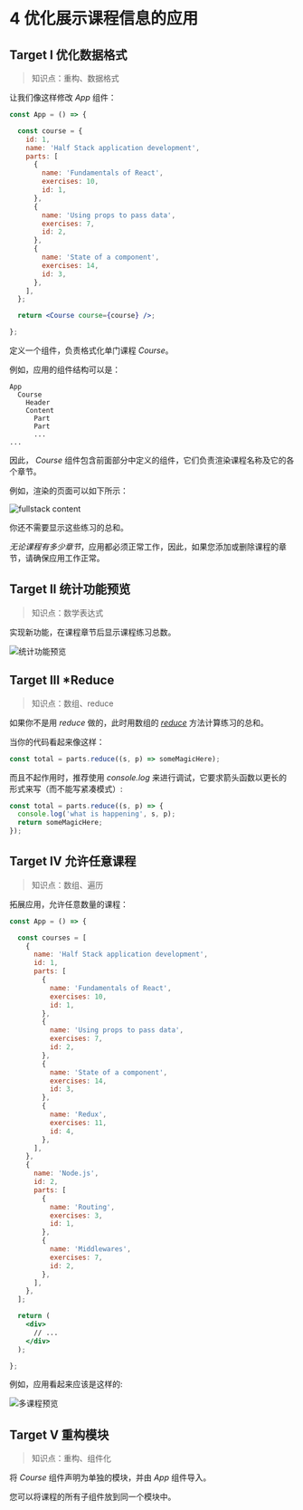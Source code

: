 # 4 优化展示课程信息的应用

## Target I 优化数据格式

> 知识点：重构、数据格式

让我们像这样修改 *App* 组件：

```jsx
const App = () => {

  const course = {
    id: 1,
    name: 'Half Stack application development',
    parts: [
      {
        name: 'Fundamentals of React',
        exercises: 10,
        id: 1,
      },
      {
        name: 'Using props to pass data',
        exercises: 7,
        id: 2,
      },
      {
        name: 'State of a component',
        exercises: 14,
        id: 3,
      },
    ],
  };

  return <Course course={course} />;

};
```

定义一个组件，负责格式化单门课程 *Course*。

例如，应用的组件结构可以是：

```text
App
  Course
    Header
    Content
      Part
      Part
      ...
...
```

因此， *Course* 组件包含前面部分中定义的组件，它们负责渲染课程名称及它的各个章节。

例如，渲染的页面可以如下所示：

![fullstack content](https://image-bed-41101202.oss-cn-hangzhou.aliyuncs.com/typora/8e.png)



你还不需要显示这些练习的总和。

*无论课程有多少章节*，应用都必须正常工作，因此，如果您添加或删除课程的章节，请确保应用工作正常。

## Target II 统计功能预览

> 知识点：数学表达式

实现新功能，在课程章节后显示课程练习总数。

![统计功能预览](https://image-bed-41101202.oss-cn-hangzhou.aliyuncs.com/typora/9e.png)

## Target III *Reduce

> 知识点：数组、reduce

如果你不是用 *reduce* 做的，此时用数组的 [*reduce*](https://developer.mozilla.org/en-us/docs/web/javascript/reference/global_objects/array/reduce) 方法计算练习的总和。

当你的代码看起来像这样：

```js
const total = parts.reduce((s, p) => someMagicHere);
```

而且不起作用时，推荐使用 *console.log* 来进行调试，它要求箭头函数以更长的形式来写（而不能写紧凑模式）:

```jsx
const total = parts.reduce((s, p) => {
  console.log('what is happening', s, p);
  return someMagicHere;
});
```

## Target IV 允许任意课程

> 知识点：数组、遍历

拓展应用，允许任意数量的课程：

```jsx
const App = () => {

  const courses = [
    {
      name: 'Half Stack application development',
      id: 1,
      parts: [
        {
          name: 'Fundamentals of React',
          exercises: 10,
          id: 1,
        },
        {
          name: 'Using props to pass data',
          exercises: 7,
          id: 2,
        },
        {
          name: 'State of a component',
          exercises: 14,
          id: 3,
        },
        {
          name: 'Redux',
          exercises: 11,
          id: 4,
        },
      ],
    }, 
    {
      name: 'Node.js',
      id: 2,
      parts: [
        {
          name: 'Routing',
          exercises: 3,
          id: 1,
        },
        {
          name: 'Middlewares',
          exercises: 7,
          id: 2,
        },
      ],
    },
  ];

  return (
    <div>
      // ...
    </div>
  );

};
```

例如，应用看起来应该是这样的:

![多课程预览](https://image-bed-41101202.oss-cn-hangzhou.aliyuncs.com/typora/10e.png)

## Target V 重构模块

> 知识点：重构、组件化

将 *Course* 组件声明为单独的模块，并由 *App* 组件导入。

您可以将课程的所有子组件放到同一个模块中。
